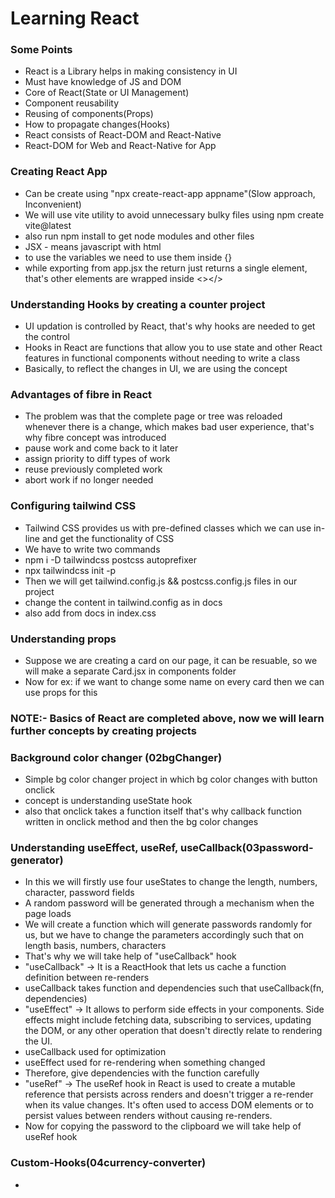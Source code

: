 # Learning React

### Some Points

- React is a Library helps in making consistency in UI
- Must have knowledge of JS and DOM
- Core of React(State or UI Management)
- Component reusability
- Reusing of components(Props)
- How to propagate changes(Hooks)
- React consists of React-DOM and React-Native
- React-DOM for Web and React-Native for App

### Creating React App

- Can be create using "npx create-react-app appname"(Slow approach, Inconvenient)
- We will use vite utility to avoid unnecessary bulky files using npm create vite@latest
- also run npm install to get node modules and other files
- JSX - means javascript with html
- to use the variables we need to use them inside {}
- while exporting from app.jsx the return just returns a single element, that's other elements are wrapped inside <></>

### Understanding Hooks by creating a counter project

- UI updation is controlled by React, that's why hooks are needed to get the control
- Hooks in React are functions that allow you to use state and other React features in functional components without needing to write a class
- Basically, to reflect the changes in UI, we are using the concept

### Advantages of fibre in React

- The problem was that the complete page or tree was reloaded whenever there is a change, which makes bad user experience, that's why fibre concept was introduced
- pause work and come back to it later
- assign priority to diff types of work
- reuse previously completed work
- abort work if no longer needed

### Configuring tailwind CSS

- Tailwind CSS provides us with pre-defined classes which we can use in-line and get the functionality of CSS
- We have to write two commands
- npm i -D tailwindcss postcss autoprefixer
- npx tailwindcss init -p
- Then we will get tailwind.config.js && postcss.config.js files in our project
- change the content in tailwind.config as in docs
- also add from docs in index.css

### Understanding props

- Suppose we are creating a card on our page, it can be resuable, so we will make a separate Card.jsx in components folder
- Now for ex: if we want to change some name on every card then we can use props for this

### NOTE:- Basics of React are completed above, now we will learn further concepts by creating projects

### Background color changer (02bgChanger)

- Simple bg color changer project in which bg color changes with button onclick
- concept is understanding useState hook
- also that onclick takes a function itself that's why callback function written in onclick method and then the bg color changes

### Understanding useEffect, useRef, useCallback(03password-generator)

- In this we will firstly use four useStates to change the length, numbers, character, password fields
- A random password will be generated through a mechanism when the page loads
- We will create a function which will generate passwords randomly for us, but we have to change the parameters accordingly such that on length basis, numbers, characters
- That's why we will take help of "useCallback" hook
- "useCallback" -> It is a ReactHook that lets us cache a function definition between re-renders
- useCallback takes function and dependencies such that useCallback(fn, dependencies)
- "useEffect" -> It allows to perform side effects in your components. Side effects might include fetching data, subscribing to services, updating the DOM, or any other operation that doesn't directly relate to rendering the UI.
- useCallback used for optimization
- useEffect used for re-rendering when something changed
- Therefore, give dependencies with the function carefully
- "useRef" -> The useRef hook in React is used to create a mutable reference that persists across renders and doesn't trigger a re-render when its value changes. It's often used to access DOM elements or to persist values between renders without causing re-renders.
- Now for copying the password to the clipboard we will take help of useRef hook

### Custom-Hooks(04currency-converter) 

- 